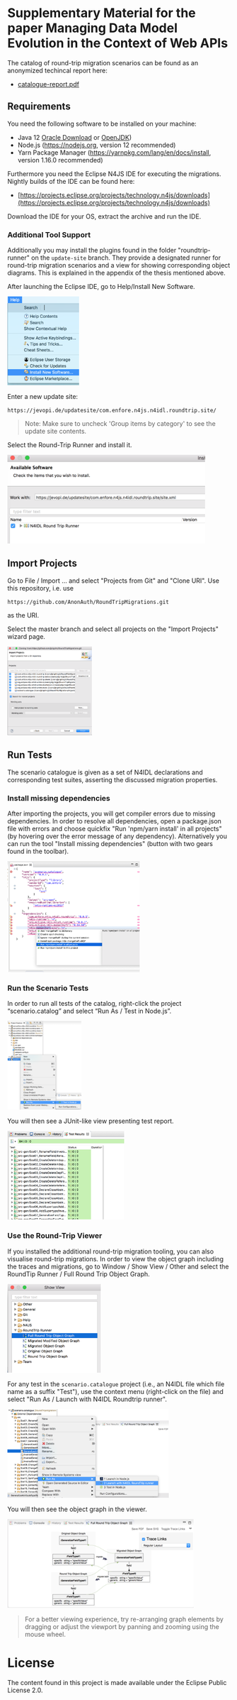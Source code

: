 # Supplementary Material for the paper Managing Data Model Evolution in the Context of Web APIs

The catalog of round-trip migration scenarios can be found as an anonymized techincal report here:

- [catalogue-report.pdf](./catalogue-report.pdf)

## Requirements

You need the following software to be installed on your machine:

- Java 12 [Oracle Download](https://www.oracle.com/technetwork/java/javase/downloads/jdk12-downloads-5295953.html) or [OpenJDK](https://openjdk.java.net/install/))
- Node.js (https://nodejs.org, version 12 recommended)
- Yarn Package Manager (https://yarnpkg.com/lang/en/docs/install, version 1.16.0 recommended)

Furthermore you need the Eclipse N4JS IDE for executing the migrations. Nightly builds of the IDE can be found here:

- [https://projects.eclipse.org/projects/technology.n4js/downloads](https://projects.eclipse.org/projects/technology.n4js/downloads)

Download the IDE for your OS, extract the archive and run the IDE.


### Additional Tool Support

Additionally you may install the plugins found in the folder "roundtrip-runner" on the `update-site` branch. They provide a designated runner for round-trip migration scenarios and a view for showing corresponding object diagrams. This is explained in the appendix of the thesis mentioned above.

After launching the Eclipse IDE, go to Help/Install New Software.

<img src="img/1_install_viewer.png" height="200pt" style="max-height: 220pt" alt="Help/Install New Software"/>

Enter a new update site:

```
https://jevopi.de/updatesite/com.enfore.n4js.n4idl.roundtrip.site/
```

> Note: Make sure to uncheck 'Group items by category' to see the update site contents.

Select the Round-Trip Runner and install it.

<img src="img/2_select_runner_for_installation.png" height="200pt" style="max-height: 150pt" alt="Select Runner"/>

## Import Projects

Go to File / Import ... and select "Projects from Git" and "Clone URI".
Use this repository, i.e. use

```
https://github.com/AnonAuth/RoundTripMigrations.git
```

as the URI.

Select the master branch and select all projects on the "Import Projects" wizard page.

<img src="img/3_import_projects.png" height="200pt" style="max-height: 300pt" alt="Select Projects"/>


## Run Tests

The scenario catalogue is given as a set of N4IDL declarations and corresponding test suites, asserting the discussed migration properties.

### Install missing dependencies

After importing the projects, you will get compiler errors due to missing dependencies. 
In order to resolve all dependencies, open a package.json file with errors and choose quickfix "Run 'npm/yarn install' in all projects" (by hovering over the error message of any dependency). Alternatively you can run the tool "Install  missing dependencies" (button with two gears found in the toolbar).

<img src="img/4_fix_dependencies.png" height="250pt" style="max-height: 300pt" alt="Select Projects"/>

### Run the Scenario Tests

In order to run all tests of the catalog, right-click the project “scenario.catalog” and select “Run As / Test in Node.js”. 

<img src="img/5_run_tests.png" height="200pt" style="max-height: 300pt" alt="Run Tests"/>

You will then see a JUnit-like view presenting test report.

<img src="img/6_test_results.png" height="200pt" style="max-height: 250pt" alt="Scenario Test Results"/>

### Use the Round-Trip Viewer

If you installed the additional round-trip migration tooling, you can also visualise round-trip migrations. In order to view the object graph including the traces and migrations, go to Window / Show View / Other and select the RoundTip Runner / Full Round Trip Object Graph.

<img src="img/7_open_round_trip_viewer.png" height="200pt" style="max-height: 200pt" alt="Open RT Viewer"/>


For any test in the `scenario.catalogue` project (i.e., an N4IDL file which file name as a suffix "Test"), use the context menu (right-click on the file) and select "Run As / Launch with N4IDL Roundtrip runner".

<img src="img/8_run_with_viewer.png" height="200pt" style="max-height: 200pt" alt="Run with RT Viewer"/>

You will then see the object graph in the viewer.

<img src="img/9_view_graph.png" height="200pt" style="max-height: 200pt" alt="View Graph"/>

> For a better viewing experience, try re-arranging graph elements by dragging or adjust the viewport by panning and zooming using the mouse wheel.

# License

The content found in this project is made available under the Eclipse Public License 2.0.
